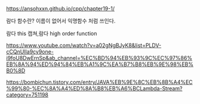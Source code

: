 https://ansohxxn.github.io/cpp/chapter19-1/

람다 함수란?  이름이 없어서 익명함수 처럼 쓰인다.

람다 this 캡쳐,람다 high order function

https://www.youtube.com/watch?v=a02gNgBJyK8&list=PLDV-cCQnUlIa9cy9one-i9foU8DwErnSp&ab_channel=%EC%BD%94%EB%93%9C%EC%97%86%EB%8A%94%ED%94%84%EB%A1%9C%EA%B7%B8%EB%9E%98%EB%B0%8D


https://bombichun.tistory.com/entry/JAVA%EB%9E%8C%EB%8B%A4%EC%99%80-%EC%8A%A4%ED%8A%B8%EB%A6%BCLambda-Stream?category=751198
